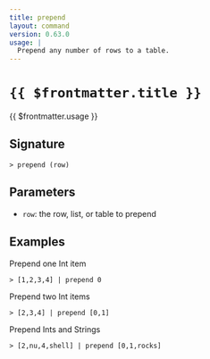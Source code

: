 ```yaml
---
title: prepend
layout: command
version: 0.63.0
usage: |
  Prepend any number of rows to a table.
---
```


# `{{ $frontmatter.title }}`

<div style='white-space: pre-wrap;'>{{ $frontmatter.usage }}</div>

## Signature

```> prepend (row)```

## Parameters

 -  `row`: the row, list, or table to prepend

## Examples

Prepend one Int item
```shell
> [1,2,3,4] | prepend 0
```

Prepend two Int items
```shell
> [2,3,4] | prepend [0,1]
```

Prepend Ints and Strings
```shell
> [2,nu,4,shell] | prepend [0,1,rocks]
```
